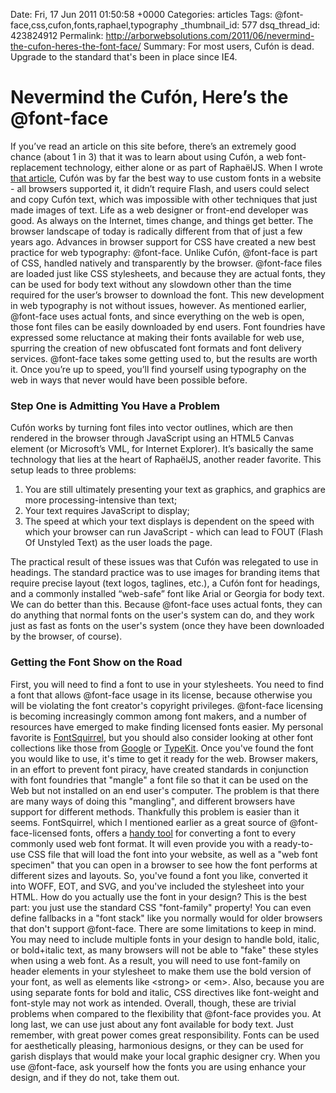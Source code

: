 Date: Fri, 17 Jun 2011 01:50:58 +0000
Categories: articles
Tags: @font-face,css,cufon,fonts,raphael,typography
_thumbnail_id: 577
dsq_thread_id: 423824912
Permalink: http://arborwebsolutions.com/2011/06/nevermind-the-cufon-heres-the-font-face/
Summary: For most users, Cufón is dead. Upgrade to the standard that's been in place since IE4.

# Nevermind the Cufón, Here’s the @font-face

If you’ve read an article on this site before, there’s an extremely good
chance (about 1 in 3) that it was to learn about using Cufón, a web
font-replacement technology, either alone or as part of RaphaëlJS. When
I wrote [that article][], Cufón was by far the best way to use custom
fonts in a website - all browsers supported it, it didn’t require Flash,
and users could select and copy Cufón text, which was impossible with
other techniques that just made images of text. Life as a web designer
or front-end developer was good. As always on the Internet, times
change, and things get better. The browser landscape of today is
radically different from that of just a few years ago. Advances in
browser support for CSS have created a new best practice for web
typography: @font-face. Unlike Cufón, @font-face is part of CSS, handled
natively and transparently by the browser. @font-face files are loaded
just like CSS stylesheets, and because they are actual fonts, they can
be used for body text without any slowdown other than the time required
for the user’s browser to download the font. This new development in web
typography is not without issues, however. As mentioned earlier,
@font-face uses actual fonts, and since everything on the web is open,
those font files can be easily downloaded by end users. Font foundries
have expressed some reluctance at making their fonts available for web
use, spurring the creation of new obfuscated font formats and font
delivery services. @font-face takes some getting used to, but the
results are worth it. Once you’re up to speed, you’ll find yourself
using typography on the web in ways that never would have been possible
before.

### Step One is Admitting You Have a Problem

Cufón works by turning font files into vector outlines, which are then
rendered in the browser through JavaScript using an HTML5 Canvas element
(or Microsoft’s VML, for Internet Explorer). It’s basically the same
technology that lies at the heart of RaphaëlJS, another reader favorite.
This setup leads to three problems:

1.  You are still ultimately presenting your text as graphics, and
    graphics are more processing-intensive than text;
2.  Your text requires JavaScript to display;
3.  The speed at which your text displays is dependent on the speed with
    which your browser can run JavaScript - which can lead to FOUT
    (Flash Of Unstyled Text) as the user loads the page.

The practical result of these issues was that Cufón was relegated to use
in headings. The standard practice was to use images for branding items
that require precise layout (text logos, taglines, etc.), a Cufón font
for headings, and a commonly installed “web-safe” font like Arial or
Georgia for body text. We can do better than this. Because @font-face
uses actual fonts, they can do anything that normal fonts on the user's
system can do, and they work just as fast as fonts on the user's system
(once they have been downloaded by the browser, of course).

### Getting the Font Show on the Road

First, you will need to find a font to use in your stylesheets. You need
to find a font that allows @font-face usage in its license, because
otherwise you will be violating the font creator's copyright privileges.
@font-face licensing is becoming increasingly common among font makers,
and a number of resources have emerged to make finding licensed fonts
easier. My personal favorite is [FontSquirrel][], but you should also
consider looking at other font collections like those from [Google][] or
[TypeKit][]. Once you've found the font you would like to use, it's time
to get it ready for the web. Browser makers, in an effort to prevent
font piracy, have created standards in conjunction with font foundries
that "mangle" a font file so that it can be used on the Web but not
installed on an end user's computer. The problem is that there are many
ways of doing this "mangling", and different browsers have support for
different methods. Thankfully this problem is easier than it seems.
FontSquirrel, which I mentioned earlier as a great source of
@font-face-licensed fonts, offers a [handy tool][] for converting a font
to every commonly used web font format. It will even provide you with a
ready-to-use CSS file that will load the font into your website, as well
as a "web font specimen" that you can open in a browser to see how the
font performs at different sizes and layouts. So, you've found a font
you like, converted it into WOFF, EOT, and SVG, and you've included the
stylesheet into your HTML. How do you actually use the font in your
design? This is the best part: you just use the standard CSS
"font-family" property! You can even define fallbacks in a "font stack"
like you normally would for older browsers that don't support
@font-face. There are some limitations to keep in mind. You may need to
include multiple fonts in your design to handle bold, italic, or
bold+italic text, as many browsers will not be able to "fake" these
styles when using a web font. As a result, you will need to use
font-family on header elements in your stylesheet to make them use the
bold version of your font, as well as elements like <strong\> or <em\>.
Also, because you are using separate fonts for bold and italic, CSS
directives like font-weight and font-style may not work as intended.
Overall, though, these are trivial problems when compared to the
flexibility that @font-face provides you. At long last, we can use just
about any font available for body text. Just remember, with great power
comes great responsibility. Fonts can be used for aesthetically
pleasing, harmonious designs, or they can be used for garish displays
that would make your local graphic designer cry. When you use
@font-face, ask yourself how the fonts you are using enhance your
design, and if they do not, take them out.

  [that article]: http://arborwebsolutions.com/2010/04/comprehensive-guide-to-using-cufon-text-with-raphael/
    "Comprehensive Guide to Using Cufon Text with Raphael"
  [FontSquirrel]: http://www.fontsquirrel.com/
  [Google]: http://www.google.com/webfonts
  [TypeKit]: http://typekit.com/
  [handy tool]: http://www.fontsquirrel.com/fontface/generator
